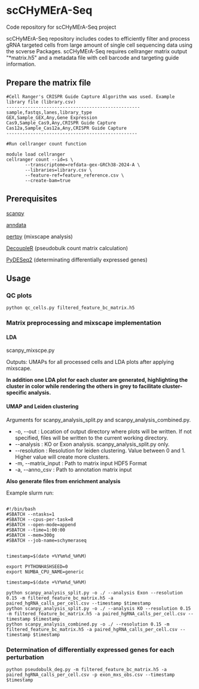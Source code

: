 # scCHyMErA-Seq
Code repository for scCHyMErA-Seq project

scCHyMErA-Seq repository includes codes to efficiently filter and process gRNA targeted cells from large amount of single cell sequencing data using the scverse Packages. scCHyMErA-Seq requires cellranger matrix output "*matrix.h5" and a metadata file with cell barcode and targeting guide information.

## Prepare the matrix file

```
#Cell Ranger's CRISPR Guide Capture Algorithm was used. Example library file (library.csv)
--------------------------------------------------
sample,fastqs,lanes,library_type
GEX,Sample_GEX,Any,Gene Expression
Cas9,Sample_Cas9,Any,CRISPR Guide Capture
Cas12a,Sample_Cas12a,Any,CRISPR Guide Capture
-------------------------------------------------

#Run cellranger count function

module load cellranger
cellranger count --id=s \
       --transcriptome=refdata-gex-GRCh38-2024-A \
       --libraries=library.csv \
       --feature-ref=feature_reference.csv \
       --create-bam=true

```

## Prerequisites
[scanpy](https://github.com/scverse/scanpy)

[anndata](https://github.com/scverse/anndata)

[pertpy](https://github.com/scverse/pertpy) (mixscape analysis)

[DecoupleR](https://decoupler-py.readthedocs.io/en/latest/installation.html) (pseudobulk count matrix calculation)

[PyDESeq2](https://pydeseq2.readthedocs.io/en/stable/usage/installation.html) (determinating differentially expressed genes)

## Usage

### QC plots

```
python qc_cells.py filtered_feature_bc_matrix.h5
```

### Matrix preprocessing and mixscape implementation

#### LDA

scanpy_mixscpe.py

Outputs: UMAPs for all processed cells and LDA plots after applying mixscape.

**In addition one LDA plot for each cluster are generated, highlighting the cluster in color while rendering the others in grey to facilitate cluster-specific  analysis.**


#### UMAP and Leiden clustering

Arguments for scanpy_analysis_split.py and scanpy_analysis_combined.py.

- -o, --out : Location of output directory where plots will be written. If not specified, files will be written to the current working directory.
- --analysis : KO or Exon analysis. scanpy_analysis_split.py only.
- --resolution : Resolution for leiden clustering. Value between 0 and 1. Higher value will create more clusters.
- -m, --matrix_input : Path to matrix input HDF5 Format
- -a, --anno_csv : Path to annotation matrix input

**Also generate files from enrichment analysis**

Example slurm run:

```

#!/bin/bash
#SBATCH --ntasks=1
#SBATCH --cpus-per-task=8
#SBATCH --open-mode=append
#SBATCH --time=1:00:00
#SBATCH --mem=300g
#SBATCH --job-name=schymeraseq


timestamp=$(date +%Y%m%d_%H%M)

export PYTHONHASHSEED=0
export NUMBA_CPU_NAME=generic

timestamp=$(date +%Y%m%d_%H%M)

python scanpy_analysis_split.py -o ./ --analysis Exon --resolution 0.15 -m filtered_feature_bc_matrix.h5 -a paired_hgRNA_calls_per_cell.csv --timestamp $timestamp
python scanpy_analysis_split.py -o ./ --analysis KO --resolution 0.15 -m filtered_feature_bc_matrix.h5 -a paired_hgRNA_calls_per_cell.csv --timestamp $timestamp
python scanpy_analysis_combined.py -o ./ --resolution 0.15 -m filtered_feature_bc_matrix.h5 -a paired_hgRNA_calls_per_cell.csv --timestamp $timestamp

```

### Determination of differentially expressed genes for each perturbation

```
python pseudobulk_deg.py -m filtered_feature_bc_matrix.h5 -a paired_hgRNA_calls_per_cell.csv -p exon_mxs_obs.csv --timestamp $timestamp
```

